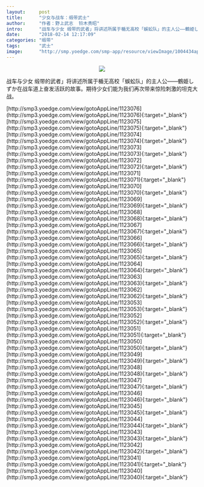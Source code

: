 ```yaml
---
layout:     post
title:      "少女与战车：缎带武士"
author:     "作者：野上武志  铃木贵昭"
intro:      "战车与少女 缎带的武者」将讲述所属于楯无高校「蜈蚣队」的主人公——鶴姫しずか在战车道上奋发活跃的故事。期待少女们能为我们再次带来惊险刺激的坦克大战。"
date:       "2018-02-14 12:17:09"
categories: "缎带"
tags:       "武士"
image:      "http://smp.yoedge.com/smp-app/resource/viewImage/1004434appline.png"
---
```

<div style="text-align: center">
<p><img src="http://smp.yoedge.com/smp-app/resource/viewImage/1004434appline.png"/></p>
</div>
<p class="post-meta">
<span>战车与少女 缎带的武者」将讲述所属于楯无高校「蜈蚣队」的主人公——鶴姫しずか在战车道上奋发活跃的故事。期待少女们能为我们再次带来惊险刺激的坦克大战。</span>
</p>
[http://smp3.yoedge.com/view/gotoAppLine/1123076](http://smp3.yoedge.com/view/gotoAppLine/1123076){:target="_blank"}
[http://smp3.yoedge.com/view/gotoAppLine/1123075](http://smp3.yoedge.com/view/gotoAppLine/1123075){:target="_blank"}
[http://smp3.yoedge.com/view/gotoAppLine/1123074](http://smp3.yoedge.com/view/gotoAppLine/1123074){:target="_blank"}
[http://smp3.yoedge.com/view/gotoAppLine/1123073](http://smp3.yoedge.com/view/gotoAppLine/1123073){:target="_blank"}
[http://smp3.yoedge.com/view/gotoAppLine/1123072](http://smp3.yoedge.com/view/gotoAppLine/1123072){:target="_blank"}
[http://smp3.yoedge.com/view/gotoAppLine/1123071](http://smp3.yoedge.com/view/gotoAppLine/1123071){:target="_blank"}
[http://smp3.yoedge.com/view/gotoAppLine/1123070](http://smp3.yoedge.com/view/gotoAppLine/1123070){:target="_blank"}
[http://smp3.yoedge.com/view/gotoAppLine/1123069](http://smp3.yoedge.com/view/gotoAppLine/1123069){:target="_blank"}
[http://smp3.yoedge.com/view/gotoAppLine/1123068](http://smp3.yoedge.com/view/gotoAppLine/1123068){:target="_blank"}
[http://smp3.yoedge.com/view/gotoAppLine/1123067](http://smp3.yoedge.com/view/gotoAppLine/1123067){:target="_blank"}
[http://smp3.yoedge.com/view/gotoAppLine/1123066](http://smp3.yoedge.com/view/gotoAppLine/1123066){:target="_blank"}
[http://smp3.yoedge.com/view/gotoAppLine/1123065](http://smp3.yoedge.com/view/gotoAppLine/1123065){:target="_blank"}
[http://smp3.yoedge.com/view/gotoAppLine/1123064](http://smp3.yoedge.com/view/gotoAppLine/1123064){:target="_blank"}
[http://smp3.yoedge.com/view/gotoAppLine/1123063](http://smp3.yoedge.com/view/gotoAppLine/1123063){:target="_blank"}
[http://smp3.yoedge.com/view/gotoAppLine/1123062](http://smp3.yoedge.com/view/gotoAppLine/1123062){:target="_blank"}
[http://smp3.yoedge.com/view/gotoAppLine/1123053](http://smp3.yoedge.com/view/gotoAppLine/1123053){:target="_blank"}
[http://smp3.yoedge.com/view/gotoAppLine/1123052](http://smp3.yoedge.com/view/gotoAppLine/1123052){:target="_blank"}
[http://smp3.yoedge.com/view/gotoAppLine/1123051](http://smp3.yoedge.com/view/gotoAppLine/1123051){:target="_blank"}
[http://smp3.yoedge.com/view/gotoAppLine/1123050](http://smp3.yoedge.com/view/gotoAppLine/1123050){:target="_blank"}
[http://smp3.yoedge.com/view/gotoAppLine/1123049](http://smp3.yoedge.com/view/gotoAppLine/1123049){:target="_blank"}
[http://smp3.yoedge.com/view/gotoAppLine/1123048](http://smp3.yoedge.com/view/gotoAppLine/1123048){:target="_blank"}
[http://smp3.yoedge.com/view/gotoAppLine/1123047](http://smp3.yoedge.com/view/gotoAppLine/1123047){:target="_blank"}
[http://smp3.yoedge.com/view/gotoAppLine/1123046](http://smp3.yoedge.com/view/gotoAppLine/1123046){:target="_blank"}
[http://smp3.yoedge.com/view/gotoAppLine/1123045](http://smp3.yoedge.com/view/gotoAppLine/1123045){:target="_blank"}
[http://smp3.yoedge.com/view/gotoAppLine/1123044](http://smp3.yoedge.com/view/gotoAppLine/1123044){:target="_blank"}
[http://smp3.yoedge.com/view/gotoAppLine/1123043](http://smp3.yoedge.com/view/gotoAppLine/1123043){:target="_blank"}
[http://smp3.yoedge.com/view/gotoAppLine/1123042](http://smp3.yoedge.com/view/gotoAppLine/1123042){:target="_blank"}
[http://smp3.yoedge.com/view/gotoAppLine/1123041](http://smp3.yoedge.com/view/gotoAppLine/1123041){:target="_blank"}
[http://smp3.yoedge.com/view/gotoAppLine/1123040](http://smp3.yoedge.com/view/gotoAppLine/1123040){:target="_blank"}


